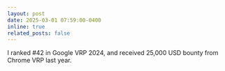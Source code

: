 ```yaml
---
layout: post
date: 2025-03-01 07:59:00-0400
inline: true
related_posts: false
---
```


I ranked #42 in Google VRP 2024, and received 25,000 USD bounty from Chrome VRP last year.
